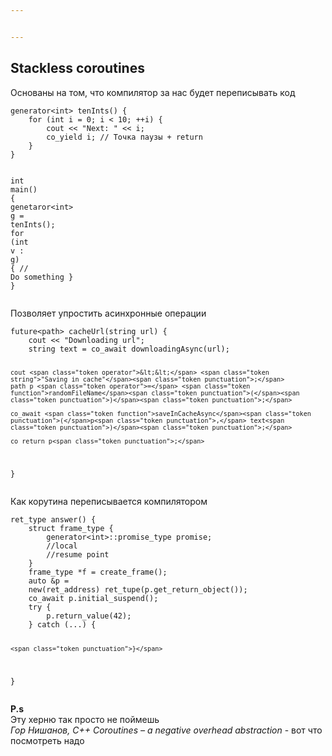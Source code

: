 ```yaml
---


---
```


<h2 id="stackless-coroutines">Stackless coroutines</h2>
<p>Основаны на том, что компилятор за нас будет переписывать код</p>
<pre class=" language-cpp"><code class="prism  language-cpp">generator<span class="token operator">&lt;</span><span class="token keyword">int</span><span class="token operator">&gt;</span> <span class="token function">tenInts</span><span class="token punctuation">(</span><span class="token punctuation">)</span> <span class="token punctuation">{</span>
	<span class="token keyword">for</span> <span class="token punctuation">(</span><span class="token keyword">int</span> i <span class="token operator">=</span> <span class="token number">0</span><span class="token punctuation">;</span> i <span class="token operator">&lt;</span> <span class="token number">10</span><span class="token punctuation">;</span> <span class="token operator">++</span>i<span class="token punctuation">)</span> <span class="token punctuation">{</span>
		cout <span class="token operator">&lt;&lt;</span> <span class="token string">"Next: "</span> <span class="token operator">&lt;&lt;</span> i<span class="token punctuation">;</span>
		co_yield i<span class="token punctuation">;</span> <span class="token comment">// Точка паузы + return</span>
	<span class="token punctuation">}</span>
<span class="token punctuation">}</span>

<span class="token keyword">int</span> <span class="token function">main</span><span class="token punctuation">(</span><span class="token punctuation">)</span> <span class="token punctuation">{</span>
	genetaror<span class="token operator">&lt;</span><span class="token keyword">int</span><span class="token operator">&gt;</span> g <span class="token operator">=</span> <span class="token function">tenInts</span><span class="token punctuation">(</span><span class="token punctuation">)</span><span class="token punctuation">;</span>
	<span class="token keyword">for</span> <span class="token punctuation">(</span><span class="token keyword">int</span> v <span class="token operator">:</span> g<span class="token punctuation">)</span> <span class="token punctuation">{</span>
		<span class="token comment">// Do something</span>
	<span class="token punctuation">}</span>
<span class="token punctuation">}</span>
</code></pre>
<p>Позволяет упростить асинхронные операции</p>
<pre class=" language-cpp"><code class="prism  language-cpp">future<span class="token operator">&lt;</span>path<span class="token operator">&gt;</span> <span class="token function">cacheUrl</span><span class="token punctuation">(</span>string url<span class="token punctuation">)</span> <span class="token punctuation">{</span>
	cout <span class="token operator">&lt;&lt;</span> <span class="token string">"Downloading url"</span><span class="token punctuation">;</span>
	string text <span class="token operator">=</span> co_await <span class="token function">downloadingAsync</span><span class="token punctuation">(</span>url<span class="token punctuation">)</span><span class="token punctuation">;</span>
	
	cout <span class="token operator">&lt;&lt;</span> <span class="token string">"Saving in cache"</span><span class="token punctuation">;</span>
	path p <span class="token operator">=</span> <span class="token function">randomFileName</span><span class="token punctuation">(</span><span class="token punctuation">)</span><span class="token punctuation">;</span>
	
	co_await <span class="token function">saveInCacheAsync</span><span class="token punctuation">(</span>p<span class="token punctuation">,</span> text<span class="token punctuation">)</span><span class="token punctuation">;</span>

	co_return p<span class="token punctuation">;</span>
<span class="token punctuation">}</span>
</code></pre>
<p>Как корутина переписывается компилятором</p>
<pre class=" language-cpp"><code class="prism  language-cpp">ret_type <span class="token function">answer</span><span class="token punctuation">(</span><span class="token punctuation">)</span> <span class="token punctuation">{</span>
	<span class="token keyword">struct</span> frame_type <span class="token punctuation">{</span>
		generator<span class="token operator">&lt;</span><span class="token keyword">int</span><span class="token operator">&gt;</span><span class="token operator">::</span>promise_type promise<span class="token punctuation">;</span>
		<span class="token comment">//local</span>
		<span class="token comment">//resume point</span>
	<span class="token punctuation">}</span>
	frame_type <span class="token operator">*</span>f <span class="token operator">=</span> <span class="token function">create_frame</span><span class="token punctuation">(</span><span class="token punctuation">)</span><span class="token punctuation">;</span>
	<span class="token keyword">auto</span> <span class="token operator">&amp;</span>p <span class="token operator">=</span> 
	<span class="token keyword">new</span><span class="token punctuation">(</span>ret_address<span class="token punctuation">)</span> <span class="token function">ret_tupe</span><span class="token punctuation">(</span>p<span class="token punctuation">.</span><span class="token function">get_return_object</span><span class="token punctuation">(</span><span class="token punctuation">)</span><span class="token punctuation">)</span><span class="token punctuation">;</span>
	co_await p<span class="token punctuation">.</span><span class="token function">initial_suspend</span><span class="token punctuation">(</span><span class="token punctuation">)</span><span class="token punctuation">;</span>
	<span class="token keyword">try</span> <span class="token punctuation">{</span>
		p<span class="token punctuation">.</span><span class="token function">return_value</span><span class="token punctuation">(</span><span class="token number">42</span><span class="token punctuation">)</span><span class="token punctuation">;</span>
	<span class="token punctuation">}</span> <span class="token keyword">catch</span> <span class="token punctuation">(</span><span class="token punctuation">.</span><span class="token punctuation">.</span><span class="token punctuation">.</span><span class="token punctuation">)</span> <span class="token punctuation">{</span>
		
	<span class="token punctuation">}</span>
<span class="token punctuation">}</span>
</code></pre>
<p><strong>P.s</strong><br>
Эту херню так просто не поймешь<br>
<em>Гор Нишанов, C++ Coroutines – a negative overhead abstraction</em> - вот что посмотреть надо</p>

